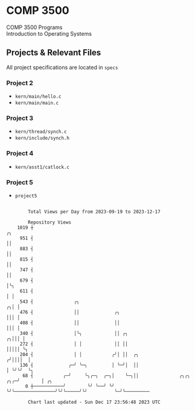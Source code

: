 # COMP 3500
COMP 3500 Programs  
Introduction to Operating Systems  
## Projects & Relevant Files
All project specifications are located in `specs`
### Project 2
- `kern/main/hello.c`
- `kern/main/main.c`
### Project 3
- `kern/thread/synch.c`
- `kern/include/synch.h`
### Project 4
- `kern/asst1/catlock.c`
### Project 5
- `project5`

```

        Total Views per Day from 2023-09-19 to 2023-12-17

        Repository Views
    1019 ┼                                                                        ╭╮
     951 ┤                                                                        ││
     883 ┤                                                                        ││
     815 ┤                                                                        ││
     747 ┤                                                                        ││
     679 ┤                                                                        │╰╮
     611 ┤                                                                        │ │
     543 ┤               ╭╮                                                     ╭╮│ │
     476 ┤               ││             ╭╮                                      │││ │
     408 ┤               ││             ││                                      │││ │
     340 ┤               │╰╮            ││ ╭╮                                 ╭╮│││ │
     272 ┤               │ │            ││ ││                                 │││││ ╰╮
     204 ┤               │ │           ╭╯│ ││  ╭╮                            ╭╯││││  │
     136 ┤             ╭─╯ ╰─╮         │ ╰─╯│  ││                            │ ╰╯╰╯  ╰╮
      68 ┤           ╭─╯     ╰╮╭─╮  ╭─╮│    ╰─╮││               ╭╮╭╮     ╭╮╭─╯        │ ╭╮
       0 ┼───────────╯        ╰╯ ╰──╯ ╰╯      ╰╯╰───────────────╯╰╯╰─────╯╰╯          ╰─╯╰─────────

        Chart last updated - Sun Dec 17 23:56:48 2023 UTC
        
```
